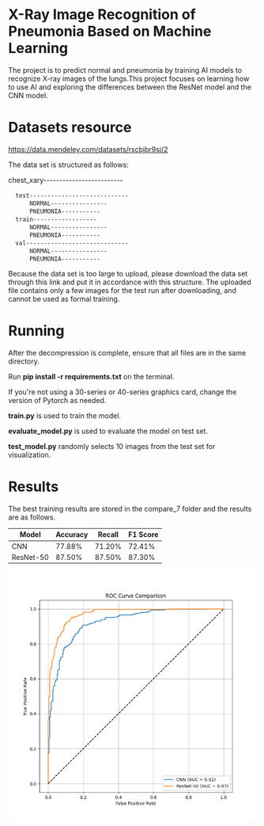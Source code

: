 # X-Ray Image Recognition of Pneumonia Based on Machine Learning
The project is to predict normal and pneumonia by training AI models to recognize X-ray images of the lungs.This project focuses on learning how to use AI and exploring the differences between the ResNet model and the CNN model.

# Datasets resource
https://data.mendeley.com/datasets/rscbjbr9sj/2

The data set is structured as follows:

  chest_xary-------------------------
  
      test----------------------------
          NORMAL----------------
          PNEUMONIA-----------
      train------------------
          NORMAL----------------
          PNEUMONIA-----------
      val-----------------------------
          NORMAL----------------
          PNEUMONIA-----------
  

Because the data set is too large to upload, please download the data set through this link and put it in accordance with this structure. The uploaded file contains only a few images for the test run after downloading, and cannot be used as formal training.

# Running
After the decompression is complete, ensure that all files are in the same directory. 

Run **pip install -r requirements.txt** on the terminal. 

If you're not using a 30-series or 40-series graphics card, change the version of Pytorch as needed.

**train.py** is used to train the model.

**evaluate_model.py** is used to evaluate the model on test set. 

**test_model.py** randomly selects 10 images from the test set for visualization.

# Results

The best training results are stored in the compare_7 folder and the results are as follows.

|Model|Accuracy|Recall|F1 Score|
|-----|--------|------|--------|
|CNN|77.88%|71.20%|72.41%|
|ResNet-50|87.50%|87.50%|87.30%|

![image](https://github.com/KiFuY/WOA7015/blob/main/results/compare_7/roc_curve_comparison.png)


